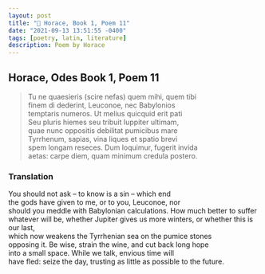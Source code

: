 ```yaml
---
layout: post
title: "📜 Horace, Book 1, Poem 11"
date: "2021-09-13 13:51:55 -0400"
tags: [poetry, latin, literature]
description: Poem by Horace
---
```


## Horace, Odes Book 1, Poem 11

> Tu ne quaesieris (scire nefas) quem mihi, quem tibi<br>
> finem di dederint, Leuconoe, nec Babylonios<br>
> temptaris numeros. Ut melius quicquid erit pati<br>
> Seu pluris hiemes seu tribuit Iuppiter ultimam,<br>
> quae nunc oppositis debilitat pumicibus mare<br>
> Tyrrhenum, sapias, vina liques et spatio brevi<br>
> spem longam reseces. Dum loquimur, fugerit invida<br>
> aetas: carpe diem, quam minimum credula postero.<br>

### Translation

You should not ask – to know is a sin – which end<br>
the gods have given to me, or to you, Leuconoe, nor<br>
should you meddle with Babylonian calculations. How much better to suffer<br>
whatever will be, whether Jupiter gives us more winters, or whether this is our last,<br>
which now weakens the Tyrrhenian sea on the pumice stones<br>
opposing it. Be wise, strain the wine, and cut back long hope<br>
into a small space. While we talk, envious time will<br>
have fled: seize the day, trusting as little as possible to the future.<br>
